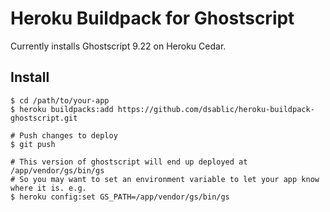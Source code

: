 # Heroku Buildpack for Ghostscript

Currently installs Ghostscript 9.22 on Heroku Cedar.

## Install

    $ cd /path/to/your-app
    $ heroku buildpacks:add https://github.com/dsablic/heroku-buildpack-ghostscript.git
    
    # Push changes to deploy
    $ git push

    # This version of ghostscript will end up deployed at /app/vendor/gs/bin/gs
    # So you may want to set an environment variable to let your app know where it is. e.g.
    $ heroku config:set GS_PATH=/app/vendor/gs/bin/gs
